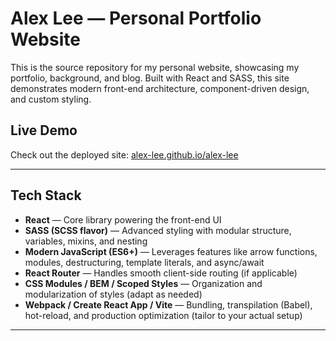# Alex Lee — Personal Portfolio Website

This is the source repository for my personal website, showcasing my portfolio, background, and blog. Built with React and SASS, this site demonstrates modern front-end architecture, component-driven design, and custom styling.

##  Live Demo
Check out the deployed site: [alex-lee.github.io/alex-lee](https://1128alex.github.io/alex-lee/)

---

##  Tech Stack

- **React** — Core library powering the front-end UI
- **SASS (SCSS flavor)** — Advanced styling with modular structure, variables, mixins, and nesting
- **Modern JavaScript (ES6+)** — Leverages features like arrow functions, modules, destructuring, template literals, and async/await
- **React Router** — Handles smooth client-side routing (if applicable)
- **CSS Modules / BEM / Scoped Styles** — Organization and modularization of styles (adapt as needed)
- **Webpack / Create React App / Vite** — Bundling, transpilation (Babel), hot-reload, and production optimization (tailor to your actual setup)

---

